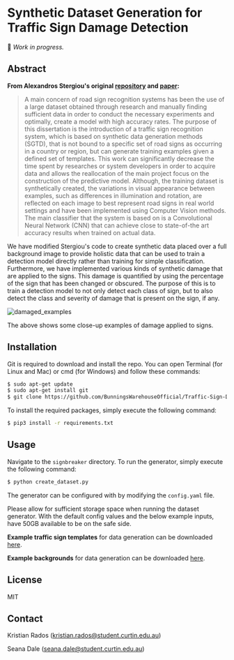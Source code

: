 # Synthetic Dataset Generation for Traffic Sign Damage Detection

🚧 *Work in progress.*

## Abstract
**From Alexandros Stergiou's original [repository](https://github.com/alexandrosstergiou/Traffic-Sign-Recognition-basd-on-Synthesised-Training-Data) and [paper](https://www.mdpi.com/2504-2289/2/3/19):**
> A main concern of road sign recognition systems has been the use of a large dataset obtained through research and manually finding sufficient data in order to conduct the necessary experiments and optimally, create a model with high accuracy rates. The purpose of this dissertation is the introduction of a traffic sign recognition system, which is based on synthetic data generation methods (SGTD), that is not bound to a specific set of road signs as occurring in a country or region, but can generate training examples given a defined set of templates. This work can significantly decrease the time spent by researches or system developers in order to acquire data and allows the reallocation of the main project focus on the construction of the predictive model. Although, the training dataset is synthetically created, the variations in visual appearance between examples, such as differences in illumination and rotation, are reflected on each image to best represent road signs in real world settings and have been implemented using Computer Vision methods. The main classifier that the system is based on is a Convolutional Neural Network (CNN) that can achieve close to state-of-the art accuracy results when trained on actual data.

We have modified Stergiou's code to create synthetic data placed over a full background image to provide holistic data that can be used to train a detection model directly rather than training for simple classification. Furthermore, we have implemented various kinds of synthetic damage that are applied to the signs. This damage is quantified by using the percentage of the sign that has been changed or obscured. The purpose of this is to train a detection model to not only detect each class of sign, but to also detect the class and severity of damage that is present on the sign, if any.
 
 ![damaged_examples](https://github.com/BunningsWarehouseOfficial/Traffic-Sign-Damage-Detection-using-Synthesised-Training-Data/blob/main/Figures/Damaged_examples.png "Templates")
 
The above shows some close-up examples of damage applied to signs.

## Installation
Git is required to download and install the repo. You can open Terminal (for Linux and Mac) or cmd (for Windows) and follow these commands:
```sh
$ sudo apt-get update
$ sudo apt-get install git
$ git clone https://github.com/BunningsWarehouseOfficial/Traffic-Sign-Damage-Detection-using-Synthesised-Training-Data.git
```
To install the required packages, simply execute the following command:
```sh
$ pip3 install -r requirements.txt
```

[comment]: <> (Note that the synthetic dataset SGTSD will need aprox. 10GB and the sample set used for training will be close to 1GB.)


## Usage
Navigate to the `signbreaker` directory. To run the generator, simply execute the following command:
```sh
$ python create_dataset.py
```
The generator can be configured with by modifying the `config.yaml` file.

Please allow for sufficient storage space when running the dataset generator. With the default config values and the below example inputs, have 50GB available to be on the safe side.

**Example traffic sign templates** for data generation can be downloaded [here](https://drive.google.com/file/d/1a65EPNK_3gNII8VXBKDZ0N6H_mL6F6P1/view?usp=sharing).

**Example backgrounds** for data generation can be downloaded [here](https://drive.google.com/file/d/1WCfWVruL0_WxnMaYJ-qzQD0cnFO478fh/view?usp=sharing).

## License
MIT

## Contact
Kristian Rados
(kristian.rados@student.curtin.edu.au)

Seana Dale
(seana.dale@student.curtin.edu.au)
